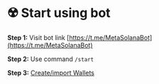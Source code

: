 # ☢️ Start using bot

**Step 1:** Visit bot link [https://t.me/MetaSolanaBot](https://t.me/MetaSolanaBot)

**Step 2:** Use command `/start`

**Step 3:** [Create/import Wallets](import-create-wallet.md)
